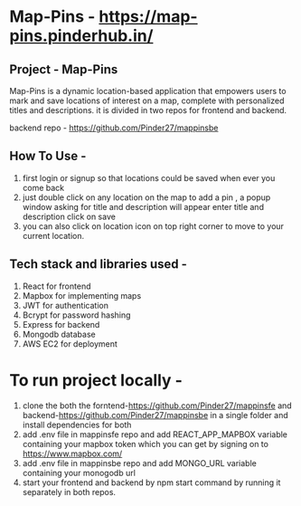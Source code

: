 # Map-Pins - https://map-pins.pinderhub.in/
## Project - Map-Pins
Map-Pins is a dynamic location-based application that empowers users to mark and save locations of interest
on a map, complete with personalized titles and descriptions.
it is divided in two repos for frontend and backend.

backend repo - https://github.com/Pinder27/mappinsbe

## How To Use - 
1. first login or signup so that locations could be saved when ever you come back
2. just double click on any location on the map to add a pin , a popup window asking for title and description will appear enter title and description click on save
3. you can also click on location icon on top right corner to move to your current location.

## Tech stack and libraries used -
1. React for frontend
2. Mapbox for implementing maps
3. JWT for authentication
4. Bcrypt for password hashing
5. Express for backend
6. Mongodb database
7. AWS EC2 for deployment
# To run project locally - 
1. clone the both the forntend-https://github.com/Pinder27/mappinsfe  and backend-https://github.com/Pinder27/mappinsbe in a single folder and install dependencies for both
2. add .env file in mappinsfe repo and add REACT_APP_MAPBOX variable containing your mapbox token which you can get by signing on to https://www.mapbox.com/
3. add .env file in mappinsbe repo and add MONGO_URL variable containing your monogodb url
4. start your frontend and backend by npm start command by running it separately in both repos.
